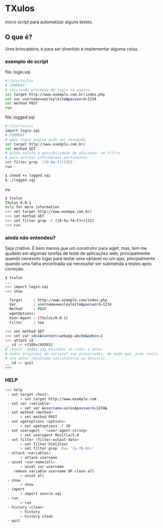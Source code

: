 TXulos
======

micro script para automatizar alguns testes.

## O que é?

Uma brincadeira, é para ser divertido e implementar alguma coisa.

### exemplo de script
  file: login.sqi

  ```Bash
  #!/bin/txulos
  # COMMENT:
  # iniciando processo de login na pagina
  set target http://www.exemplo.com.br/index.php
  set var username=wesleyleite&password=1234
  set method POST
  run
  ```
  file: logged.sqi
  ```Bash
  #!/bin/txulos
  import login.sqi
  # COMMENT:
  # após login pagina pode ser navegada
  set target http://www.exemplo.com.br/
  set method GET
  # ainda existe a possibilidade de adicionar um filtro
  # para extrair informacoes pertinentes
  set filter grep '([0-9a-f]){32}'
  run
  ```

  ```Bash
  $ chmod +x logged.sqi
  $ ./logged.sqi
  ```

  ou
  ```Bash
  $ txulos
  TXulos 0.0.1
  help for more information
  >>> set target http://www.exempo.com.br/
  >>> set method GET
  >>> set filter grep -E ([0-9a-fA-F]+){32}
  >>> run
  ```

### ainda não entendeu?

  Seja criativo.
  É bem menos que um construtor para wget, mas, tem me ajudado em algumas tarefas de teste de aplicações web,
  principalmente quando necessito logar para testar uma váriavel ou um ajax, pincipalmente quando uma falha
  encontrada vai necessitar ser submetida a testes após correção.

  ```Bash
  $ txulos
  ...
  >>> import login.sqi
  >>> show

    Target     : http://www.exemplo.com/index.php
    Var        : username=wesleyleite&password=1234
    Method     : POST
    wgetOptions:
    User-Agent : (TXulos/0.0.1)
    Filter     : tee

  >>> set method GET
  >>> set var id=1&content=webapp-abcde&admin=1
  >>> attack id
  __ id >> +3389=(XXXXX)
  # result  dados são enviados ao rodar o enter.
  # dados originais da variavel sao preservados, de modo que, pode continuar tentando
  # ate obter resultado satisfatório ou desistir.
  __ id >> quit
  >>>
  ```

### HELP
  ```Bash
  >>> help
   - set target <host>
         > set target http://www.example.com
   - set var <variable>
         > set var &username=xulos&password=1234&
   - set method <method>
         > set method POST
   - set wgetoptions <options>
         > set wgetoptions -T 30
   - set useragent   <user-agent-string>
         > set useragent Mozilla/5.0
   - set filter <filter-output-data>
         > set filter html2text
         > set filter grep -Ewo '[a-f0-9]+'
   - attack <variables>
         > attack username
   - unset <var-name|all>
         > unset var username
      remove variable username OR clean all
         > unset all
   - show
         > show
   - import
         > import source.sqi
   - run
         > run
   - history <clean>
         > history
         > history clean
   - quit
   ```

